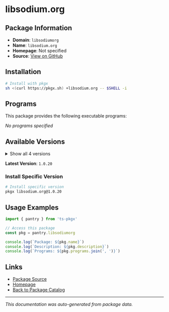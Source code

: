 # libsodium.org

>

## Package Information

- **Domain**: `libsodiumorg`
- **Name**: `libsodium.org`
- **Homepage**: Not specified
- **Source**: [View on GitHub](https://github.com/pkgxdev/pantry/tree/main/projects/libsodium.org/package.yml)

## Installation

```bash
# Install with pkgx
sh <(curl https://pkgx.sh) +libsodium.org -- $SHELL -i
```

## Programs

This package provides the following executable programs:

*No programs specified*

## Available Versions

<details>
<summary>Show all 4 versions</summary>

- `1.0.20`, `1.0.19`, `1.0.18`, `1.0.17`

</details>

**Latest Version**: `1.0.20`

### Install Specific Version

```bash
# Install specific version
pkgx libsodium.org@1.0.20
```

## Usage Examples

```typescript
import { pantry } from 'ts-pkgx'

// Access this package
const pkg = pantry.libsodiumorg

console.log(`Package: ${pkg.name}`)
console.log(`Description: ${pkg.description}`)
console.log(`Programs: ${pkg.programs.join(', ')}`)
```

## Links

- [Package Source](https://github.com/pkgxdev/pantry/tree/main/projects/libsodium.org/package.yml)
- [Homepage](#)
- [Back to Package Catalog](../package-catalog.md)

---

*This documentation was auto-generated from package data.*
